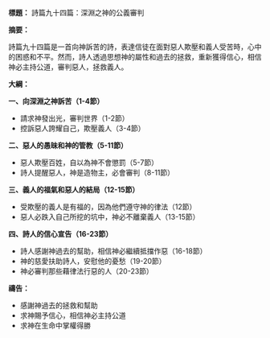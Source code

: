 **標題：** 詩篇九十四篇：深淵之神的公義審判

**摘要：**

詩篇九十四篇是一首向神訴苦的詩，表達信徒在面對惡人欺壓和義人受苦時，心中的困惑和不平。然而，詩人透過思想神的屬性和過去的拯救，重新獲得信心，相信神必主持公道，審判惡人，拯救義人。

**大綱：**

**一、向深淵之神訴苦（1-4節）**
* 請求神發出光，審判世界（1-2節）
* 控訴惡人誇耀自己，欺壓義人（3-4節）

**二、惡人的愚昧和神的管教（5-11節）**
* 惡人欺壓百姓，自以為神不會懲罰（5-7節）
* 詩人提醒惡人，神是造物主，必會審判（8-11節）

**三、義人的福氣和惡人的結局（12-15節）**
* 受欺壓的義人是有福的，因為他們遵守神的律法（12節）
* 惡人必跌入自己所挖的坑中，神必不離棄義人（13-15節）

**四、詩人的信心宣告（16-23節）**
* 詩人感謝神過去的幫助，相信神必繼續抵擋作惡（16-18節）
* 神的慈愛扶助詩人，安慰他的憂愁（19-20節）
* 神必審判那些藉律法行惡的人（20-23節）

**禱告：**

* 感謝神過去的拯救和幫助
* 求神賜予信心，相信神必主持公道
* 求神在生命中掌權得勝